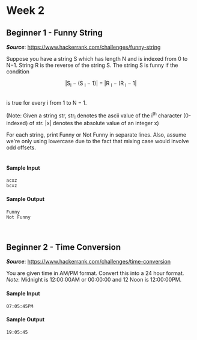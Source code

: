 # Week 2

## Beginner 1 - Funny String
__*Source*__: https://www.hackerrank.com/challenges/funny-string

Suppose you have a string S which has length N and is indexed from 0 to N−1.
String R is the reverse of the string S. The string S is funny if the condition
<br> <center>
|S<sub>i</sub> − (S <sub>i</sub> − 1)| = |R <sub>i</sub> − (R <sub>i</sub> − 1|
</center> <br>
is true for every i from 1 to N − 1.

(Note: Given a string str, str<sub>i</sub> denotes the ascii value of the i<sup>th</sup> character (0-indexed) of str. |x| denotes the absolute value of an integer x)

For each string, print Funny or Not Funny in separate lines.
Also, assume we're only using lowercase due to the fact that mixing case would
involve odd offsets.
<br>
<br>
#### Sample Input
```
acxz
bcxz
```

#### Sample Output
```
Funny
Not Funny
```
<br>

## Beginner 2 - Time Conversion
__*Source*__: https://www.hackerrank.com/challenges/time-conversion

You are given time in AM/PM format. Convert this into a 24 hour format.<br>
*Note*: Midnight is 12:00:00AM or 00:00:00 and 12 Noon is 12:00:00PM.

#### Sample Input
```
07:05:45PM
```

#### Sample Output
```
19:05:45
```
